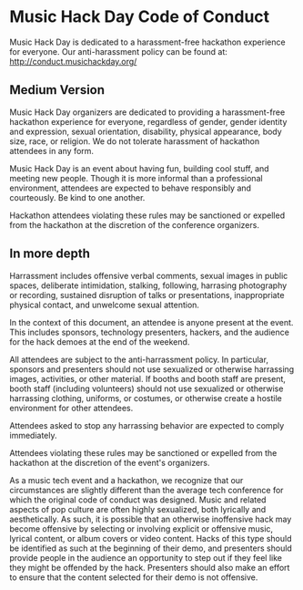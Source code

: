 Music Hack Day Code of Conduct
==============================

Music Hack Day is dedicated to a harassment-free hackathon experience for everyone.
Our anti-harassment policy can be found at: http://conduct.musichackday.org/


Medium Version
--------------
Music Hack Day organizers are dedicated to providing a harassment-free
hackathon experience for everyone, regardless of gender, gender identity and
expression, sexual orientation, disability, physical appearance, body size,
race, or religion. We do not tolerate harassment of hackathon attendees in any
form.

Music Hack Day is an event about having fun, building cool stuff, and meeting
new people. Though it is more informal than a professional environment, attendees
are expected to behave responsibly and courteously. Be kind to one another.

Hackathon attendees violating these rules may be sanctioned or expelled
from the hackathon at the discretion of the conference organizers.


In more depth
-------------
Harrassment includes offensive verbal comments, sexual images in public spaces,
deliberate intimidation, stalking, following, harrasing photography or recording,
sustained disruption of talks or presentations, inappropriate physical contact,
and unwelcome sexual attention.

In the context of this document, an attendee is anyone present at the event. This
includes sponsors, technology presenters, hackers, and the audience for the hack
demoes at the end of the weekend.

All attendees are subject to the anti-harrassment policy. In particular, sponsors
and presenters should not use sexualized or otherwise harrassing images, activities, or other material.
If booths and booth staff are present, booth staff (including volunteers) should
not use sexualized or otherwise harrassing clothing, uniforms, or costumes, or otherwise create a
hostile environment for other attendees.

Attendees asked to stop any harrassing behavior are expected to comply immediately.

Attendees violating these rules may be sanctioned or expelled from the hackathon
at the discretion of the event's organizers.

As a music tech event and a hackathon, we recognize that our circumstances are slightly different than the average tech conference for which the original code of conduct was designed. Music and related aspects of pop culture are often highly sexualized, both lyrically and aesthetically. As such, it is possible that an otherwise inoffensive hack may become offensive by selecting or involving explicit or offensive music, lyrical content, or album covers or video content. Hacks of this type should be identified as such at the beginning of their demo, and presenters should provide people in the audience an opportunity to step out if they feel like they might be offended by the hack. Presenters should also make an effort to ensure that the content selected for their demo is not offensive.



